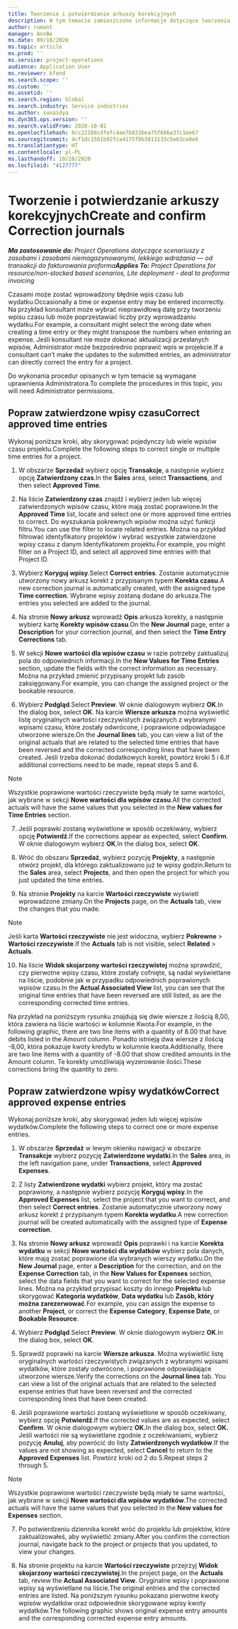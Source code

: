 ```yaml
---
title: Tworzenie i potwierdzanie arkuszy korekcyjnych
description: W tym temacie zamieszczono informacje dotyczące tworzenia i potwierdzania arkusza korekcyjnego.
author: rumant
manager: AnnBe
ms.date: 09/18/2020
ms.topic: article
ms.prod: ''
ms.service: project-operations
audience: Application User
ms.reviewer: kfend
ms.search.scope: ''
ms.custom: ''
ms.assetid: ''
ms.search.region: Global
ms.search.industry: Service industries
ms.author: suvaidya
ms.dyn365.ops.version: ''
ms.search.validFrom: 2020-10-01
ms.openlocfilehash: 6cc22168cdfefc4ae7b833bea75f68ba37c1ee67
ms.sourcegitcommit: 4cf1dc1561b92fca4175f0b3813133c5e63ce8e6
ms.translationtype: HT
ms.contentlocale: pl-PL
ms.lasthandoff: 10/28/2020
ms.locfileid: "4127777"
---
```

# <a name="create-and-confirm-correction-journals"></a><span data-ttu-id="2e713-103">Tworzenie i potwierdzanie arkuszy korekcyjnych</span><span class="sxs-lookup"><span data-stu-id="2e713-103">Create and confirm Correction journals</span></span>

<span data-ttu-id="2e713-104">_**Ma zastosowanie do:** Project Operations dotyczące scenariuszy z zasobami i zasobami niemagazynowanymi, lekkiego wdrażania — od transakcji do fakturowania proforma_</span><span class="sxs-lookup"><span data-stu-id="2e713-104">_**Applies To:** Project Operations for resource/non-stocked based scenarios, Lite deployment - deal to proforma invoicing_</span></span>

<span data-ttu-id="2e713-105">Czasami może zostać wprowadzony błędnie wpis czasu lub wydatku.</span><span class="sxs-lookup"><span data-stu-id="2e713-105">Occasionally a time or expense entry may be entered incorrectly.</span></span> <span data-ttu-id="2e713-106">Na przykład konsultant może wybrać nieprawidłową datę przy tworzeniu wpisu czasu lub może poprzestawiać liczby przy wprowadzaniu wydatku.</span><span class="sxs-lookup"><span data-stu-id="2e713-106">For example, a consultant might select the wrong date when creating a time entry or they might transpose the numbers when entering an expense.</span></span> <span data-ttu-id="2e713-107">Jeśli konsultant nie może dokonać aktualizacji przesłanych wpisów, Administrator może bezpośrednio poprawić wpis w projekcie.</span><span class="sxs-lookup"><span data-stu-id="2e713-107">If a consultant can’t make the updates to the submitted entries, an administrator can directly correct the entry for a project.</span></span>

<span data-ttu-id="2e713-108">Do wykonania procedur opisanych w tym temacie są wymagane uprawnienia Administratora.</span><span class="sxs-lookup"><span data-stu-id="2e713-108">To complete the procedures in this topic, you will need Administrator permissions.</span></span>

## <a name="correct-approved-time-entries"></a><span data-ttu-id="2e713-109">Popraw zatwierdzone wpisy czasu</span><span class="sxs-lookup"><span data-stu-id="2e713-109">Correct approved time entries</span></span>     

<span data-ttu-id="2e713-110">Wykonaj poniższe kroki, aby skorygować pojedynczy lub wiele wpisów czasu projektu.</span><span class="sxs-lookup"><span data-stu-id="2e713-110">Complete the following steps to correct single or multiple time entries for a project.</span></span>

1. <span data-ttu-id="2e713-111">W obszarze **Sprzedaż** wybierz opcję **Transakcje**, a następnie wybierz opcję **Zatwierdzony czas**.</span><span class="sxs-lookup"><span data-stu-id="2e713-111">In the **Sales** area, select **Transactions**, and then select **Approved Time**.</span></span> 

2. <span data-ttu-id="2e713-112">Na liście **Zatwierdzony czas** znajdź i wybierz jeden lub więcej zatwierdzonych wpisów czasu, które mają zostać poprawione.</span><span class="sxs-lookup"><span data-stu-id="2e713-112">In the **Approved Time** list, locate and select one or more approved time entries to correct.</span></span> <span data-ttu-id="2e713-113">Do wyszukania pokrewnych wpisów można użyć funkcji filtru.</span><span class="sxs-lookup"><span data-stu-id="2e713-113">You can use the filter to locate related entries.</span></span> <span data-ttu-id="2e713-114">Można na przykład filtrować identyfikatory projektów i wybrać wszystkie zatwierdzone wpisy czasu z danym Identyfikatorem projektu.</span><span class="sxs-lookup"><span data-stu-id="2e713-114">For example, you might filter on a Project ID, and select all approved time entries with that Project ID.</span></span>

3. <span data-ttu-id="2e713-115">Wybierz **Koryguj wpisy**.</span><span class="sxs-lookup"><span data-stu-id="2e713-115">Select **Correct entries**.</span></span> <span data-ttu-id="2e713-116">Zostanie automatycznie utworzony nowy arkusz korekt z przypisanym typem **Korekta czasu**.</span><span class="sxs-lookup"><span data-stu-id="2e713-116">A new correction journal is automatically created, with the assigned type **Time correction**.</span></span> <span data-ttu-id="2e713-117">Wybrane wpisy zostaną dodane do arkusza.</span><span class="sxs-lookup"><span data-stu-id="2e713-117">The entries you selected are added to the journal.</span></span> 

4. <span data-ttu-id="2e713-118">Na stronie **Nowy arkusz** wprowadź **Opis** arkusza korekty, a następnie wybierz kartę **Korekty wpisów czasu**.</span><span class="sxs-lookup"><span data-stu-id="2e713-118">On the **New Journal** page, enter a **Description** for your correction journal, and then select the **Time Entry Corrections** tab.</span></span>  

5. <span data-ttu-id="2e713-119">W sekcji **Nowe wartości dla wpisów czasu** w razie potrzeby zaktualizuj pola do odpowiednich informacji.</span><span class="sxs-lookup"><span data-stu-id="2e713-119">In the **New Values for Time Entries** section, update the fields with the correct information as necessary.</span></span> <span data-ttu-id="2e713-120">Można na przykład zmienić przypisany projekt lub zasób zaksięgowany.</span><span class="sxs-lookup"><span data-stu-id="2e713-120">For example, you can change the assigned project or the bookable resource.</span></span>

6. <span data-ttu-id="2e713-121">Wybierz **Podgląd**.</span><span class="sxs-lookup"><span data-stu-id="2e713-121">Select **Preview**.</span></span> <span data-ttu-id="2e713-122">W oknie dialogowym wybierz **OK**.</span><span class="sxs-lookup"><span data-stu-id="2e713-122">In the dialog box, select **OK**.</span></span> <span data-ttu-id="2e713-123">Na karcie **Wiersze arkusza** można wyświetlić listę oryginalnych wartości rzeczywistych związanych z wybranymi wpisami czasu, które zostały odwrócone, i poprawione odpowiadające utworzone wiersze.</span><span class="sxs-lookup"><span data-stu-id="2e713-123">On the **Journal lines** tab, you can view a list of the original actuals that are related to the selected time entries that have been reversed and the corrected corresponding lines that have been created.</span></span> <span data-ttu-id="2e713-124">Jeśli trzeba dokonać dodatkowych korekt, powtórz kroki 5 i 6.</span><span class="sxs-lookup"><span data-stu-id="2e713-124">If additional corrections need to be made, repeat steps 5 and 6.</span></span> 

> [!NOTE]
> <span data-ttu-id="2e713-125">Wszystkie poprawione wartości rzeczywiste będą miały te same wartości, jak wybrane w sekcji **Nowe wartości dla wpisów czasu**.</span><span class="sxs-lookup"><span data-stu-id="2e713-125">All the corrected actuals will have the same values that you selected in the **New values for Time Entries** section.</span></span>

7. <span data-ttu-id="2e713-126">Jeśli poprawki zostaną wyświetlone w sposób oczekiwany, wybierz opcję **Potwierdź**.</span><span class="sxs-lookup"><span data-stu-id="2e713-126">If the corrections appear as expected, select **Confirm**.</span></span> <span data-ttu-id="2e713-127">W oknie dialogowym wybierz **OK**.</span><span class="sxs-lookup"><span data-stu-id="2e713-127">In the dialog box, select **OK**.</span></span>

8. <span data-ttu-id="2e713-128">Wróć do obszaru **Sprzedaż**, wybierz pozycję **Projekty**, a następnie otwórz projekt, dla którego zaktualizowano już te wpisy godzin.</span><span class="sxs-lookup"><span data-stu-id="2e713-128">Return to the **Sales** area, select **Projects**, and then open the project for which you just updated the time entries.</span></span> 

9. <span data-ttu-id="2e713-129">Na stronie **Projekty** na karcie **Wartości rzeczywiste** wyświetl wprowadzone zmiany.</span><span class="sxs-lookup"><span data-stu-id="2e713-129">On the **Projects** page, on the **Actuals** tab, view the changes that you made.</span></span> 

> [!NOTE]
> <span data-ttu-id="2e713-130">Jeśli karta **Wartości rzeczywiste** nie jest widoczna, wybierz **Pokrewne** > **Wartości rzeczywiste**.</span><span class="sxs-lookup"><span data-stu-id="2e713-130">If the **Actuals** tab is not visible, select **Related** > **Actuals**.</span></span>  

10. <span data-ttu-id="2e713-131">Na liście **Widok skojarzony wartości rzeczywistej** można sprawdzić, czy pierwotne wpisy czasu, które zostały cofnięte, są nadal wyświetlane na liście, podobnie jak w przypadku odpowiednich poprawionych wpisów czasu.</span><span class="sxs-lookup"><span data-stu-id="2e713-131">In the **Actual Associated View** list, you can see that the original time entries that have been reversed are still listed, as are the corresponding corrected time entries.</span></span> 

<span data-ttu-id="2e713-132">Na przykład na poniższym rysunku znajdują się dwie wiersze z ilością 8,00, która zawiera na liście wartości w kolumnie Kwota.</span><span class="sxs-lookup"><span data-stu-id="2e713-132">For example, in the following graphic, there are two line items with a quantity of 8.00 that have debits listed in the Amount column.</span></span> <span data-ttu-id="2e713-133">Ponadto istnieją dwa wiersze z ilością -8,00, która pokazuje kwoty kredytu w kolumnie kwota.</span><span class="sxs-lookup"><span data-stu-id="2e713-133">Additionally, there are two line items with a quantity of -8.00 that show credited amounts in the Amount column.</span></span> <span data-ttu-id="2e713-134">Te korekty umożliwiają wyzerowanie ilości.</span><span class="sxs-lookup"><span data-stu-id="2e713-134">These corrections bring the quantity to zero.</span></span>

 
## <a name="correct-approved-expense-entries"></a><span data-ttu-id="2e713-135">Popraw zatwierdzone wpisy wydatków</span><span class="sxs-lookup"><span data-stu-id="2e713-135">Correct approved expense entries</span></span>

<span data-ttu-id="2e713-136">Wykonaj poniższe kroki, aby skorygować jeden lub więcej wpisów wydatków.</span><span class="sxs-lookup"><span data-stu-id="2e713-136">Complete the following steps to correct one or more expense entries.</span></span> 

1. <span data-ttu-id="2e713-137">W obszarze **Sprzedaż** w lewym okienku nawigacji w obszarze **Transakcje** wybierz pozycję **Zatwierdzone wydatki**.</span><span class="sxs-lookup"><span data-stu-id="2e713-137">In the **Sales** area, in the left navigation pane, under **Transactions**, select **Approved Expenses**.</span></span>

2. <span data-ttu-id="2e713-138">Z listy **Zatwierdzone wydatki** wybierz projekt, który ma zostać poprawiony, a następnie wybierz pozycję **Koryguj wpisy**.</span><span class="sxs-lookup"><span data-stu-id="2e713-138">In the **Approved Expenses** list, select the project that you want to correct, and then select **Correct entries**.</span></span> <span data-ttu-id="2e713-139">Zostanie automatycznie utworzony nowy arkusz korekt z przypisanym typem **Korekta wydatku**.</span><span class="sxs-lookup"><span data-stu-id="2e713-139">A new correction journal will be created automatically with the assigned type of **Expense correction**.</span></span> 

3. <span data-ttu-id="2e713-140">Na stronie **Nowy arkusz** wprowadź **Opis** poprawki i na karcie **Korekta wydatku** w sekcji **Nowe wartości dla wydatków** wybierz pola danych, które mają zostać poprawione dla wybranych wierszy wydatku.</span><span class="sxs-lookup"><span data-stu-id="2e713-140">On the **New Journal** page, enter a **Description** for the correction, and on the **Expense Correction** tab, in the **New Values for Expenses** section, select the data fields that you want to correct for the selected expense lines.</span></span> <span data-ttu-id="2e713-141">Można na przykład przypisać koszty do innego **Projektu** lub skorygować **Kategoria wydatków**, **Data wydatku** lub **Zasób, który można zarezerwować**.</span><span class="sxs-lookup"><span data-stu-id="2e713-141">For example, you can assign the expense to another **Project**, or correct the **Expense Category**, **Expense Date**, or **Bookable Resource**.</span></span>

4. <span data-ttu-id="2e713-142">Wybierz **Podgląd**.</span><span class="sxs-lookup"><span data-stu-id="2e713-142">Select **Preview**.</span></span> <span data-ttu-id="2e713-143">W oknie dialogowym wybierz **OK**.</span><span class="sxs-lookup"><span data-stu-id="2e713-143">In the dialog box, select **OK**.</span></span> 

5. <span data-ttu-id="2e713-144">Sprawdź poprawki na karcie **Wiersze arkusza**. Można wyświetlić listę oryginalnych wartości rzeczywistych związanych z wybranymi wpisami wydatków, które zostały odwrócone, i poprawione odpowiadające utworzone wiersze.</span><span class="sxs-lookup"><span data-stu-id="2e713-144">Verify the corrections on the **Journal lines** tab. You can view a list of the original actuals that are related to the selected expense entries that have been reversed and the corrected corresponding lines that have been created.</span></span>

6. <span data-ttu-id="2e713-145">Jeśli poprawione wartości zostaną wyświetlone w sposób oczekiwany, wybierz opcję **Potwierdź**.</span><span class="sxs-lookup"><span data-stu-id="2e713-145">If the corrected values are as expected, select **Confirm**.</span></span> <span data-ttu-id="2e713-146">W oknie dialogowym wybierz **OK.**</span><span class="sxs-lookup"><span data-stu-id="2e713-146">In the dialog box, select **OK.**</span></span> <span data-ttu-id="2e713-147">Jeśli wartości nie są wyświetlane zgodnie z oczekiwaniami, wybierz pozycję **Anuluj**, aby powrócić do listy **Zatwierdzonych wydatków**.</span><span class="sxs-lookup"><span data-stu-id="2e713-147">If the values are not showing as expected, select **Cancel** to return to the **Approved Expenses** list.</span></span> <span data-ttu-id="2e713-148">Powtórz kroki od 2 do 5.</span><span class="sxs-lookup"><span data-stu-id="2e713-148">Repeat steps 2 through 5.</span></span> 

> [!NOTE]
> <span data-ttu-id="2e713-149">Wszystkie poprawione wartości rzeczywiste będą miały te same wartości, jak wybrane w sekcji **Nowe wartości dla wpisów wydatków**.</span><span class="sxs-lookup"><span data-stu-id="2e713-149">The corrected actuals will have the same values that you selected in the **New values for Expenses** section.</span></span>

7. <span data-ttu-id="2e713-150">Po potwierdzeniu dziennika korekt wróć do projektu lub projektów, które zaktualizowałeś, aby wyświetlić zmiany.</span><span class="sxs-lookup"><span data-stu-id="2e713-150">After you confirm the correction journal, navigate back to the project or projects that you updated, to view your changes.</span></span>  

8. <span data-ttu-id="2e713-151">Na stronie projektu na karcie **Wartości rzeczywiste** przejrzyj **Widok skojarzony wartości rzeczywistej**.</span><span class="sxs-lookup"><span data-stu-id="2e713-151">In the project page, on the **Actuals** tab, review the **Actual Associated View**.</span></span> <span data-ttu-id="2e713-152">Oryginalne wpisy i poprawione wpisy są wyświetlane na liście.</span><span class="sxs-lookup"><span data-stu-id="2e713-152">The original entries and the corrected entries are listed.</span></span> <span data-ttu-id="2e713-153">Na poniższym rysunku pokazano pierwotne kwoty wpisów wydatków oraz odpowiednie skorygowane wpisy kwoty wydatków.</span><span class="sxs-lookup"><span data-stu-id="2e713-153">The following graphic shows original expense entry amounts and the corresponding corrected expense entry amounts.</span></span> 


